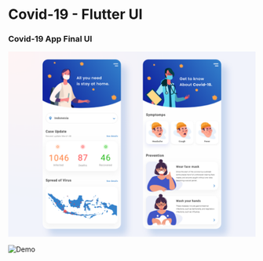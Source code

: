 # Covid-19 - Flutter UI



### Covid-19 App Final UI

![App UI](/covid_19.png)

![Demo](https://user-images.githubusercontent.com/5730051/79185949-8acf3c80-7e42-11ea-984d-b098cfee5cd1.gif)
